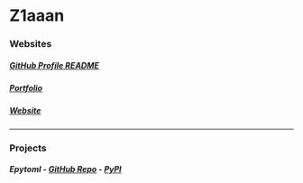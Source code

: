 # Z1aaan

### Websites

##### [GitHub Profile README](https://z1aaan.github.io/Z1aaan/)

##### [Portfolio](https://z1aaan.github.io)

##### [Website](https://z1aaan.github.io/Z/index.html)

---

### Projects

##### Epytoml - [GitHub Repo](https://github.com/Z1aaan/Epytoml) - [PyPI](https://pypi.org/project/Epytoml/)
